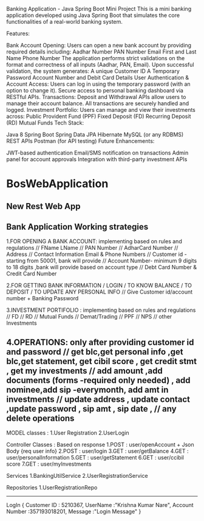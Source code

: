Banking Application - Java Spring Boot Mini Project
This is a mini banking application developed using Java Spring Boot that simulates the core functionalities of a real-world banking system.

Features:

Bank Account Opening:
Users can open a new bank account by providing required details including:
Aadhar Number
PAN Number
Email
First and Last Name
Phone Number
The application performs strict validations on the format and correctness of all inputs (Aadhar, PAN, Email).
Upon successful validation, the system generates:
A unique Customer ID
A Temporary Password
Account Number and Debit Card Details
User Authentication & Account Access:
Users can log in using the temporary password (with an option to change it).
Secure access to personal banking dashboard via RESTful APIs.
Transactions:
Deposit and Withdrawal APIs allow users to manage their account balance.
All transactions are securely handled and logged.
Investment Portfolio:
Users can manage and view their investments across:
Public Provident Fund (PPF)
Fixed Deposit (FD)
Recurring Deposit (RD)
Mutual Funds
Tech Stack:

Java 8
Spring Boot
Spring Data JPA
Hibernate
MySQL (or any RDBMS)
REST APIs
Postman (for API testing)
Future Enhancements:

JWT-based authentication
Email/SMS notification on transactions
Admin panel for account approvals
Integration with third-party investment APIs



# BosWebApplication
New Rest Web App
---------------------
Bank Application Working strategies
-----------------------------------
1.FOR OPENING A BANK ACCOUNT: implementing based on rules and regulations
// FName LName 
// PAN Number
// AdharCard Number
// Address 
// Contact Information Email & Phone Numbers
// Customer id - starting from 50001,  bank will provide
// Account Number- minimum 9 digits to 18 digits ,bank will provide based on account type
// Debt Card Number & Credit Card Number 

2.FOR GETTING BANK INFORMATION / LOGIN / TO KNOW BALANCE / TO DEPOSIT / TO UPDATE ANY PERSONAL INFO
// Give Customer id/account number + Banking Password 

3.INVESTMENT PORTIFOLIO : implementing based on rules and regulations
// FD
// RD 
// Mutual Funds
// Demat/Trading
// PPF
// NPS
// other Investments

4.OPERATIONS: only after providing customer id and password
// get blc,get personal info ,get blc,get statement, get cibil score , get credit stmt , get my investments
// add amount ,add documents (forms -required only needed) , add nominee,add sip -everymonth, add amt in investments
// update address , update contact ,update password , sip amt , sip date ,
// any delete operations 
--------------------------------------------------------------------------------------------------------------------------
MODEL classes : 
1.User Registration 
2.UserLogin

Controller Classes : Based on response 
1.POST 	:  user/openAccount + Json Body {req user info}
2.POST  :  user/login
3.GET  	:  user/getBalance
4.GET  	:  user/personalInformation
5.GET  	:  user/getStatement
6.GET  	:  user/ccibil score
7.GET  	:  user/myInvestments

Services
1.BankingUtilService
2.UserRegistrationService

Repositories
1.UserRegistrationRepo


--------------------------------------------------------------------------------------------------------------------------
LogIn
 {
	Customer ID 	: 5210367,
	UserName    	:"Krishna Kumar Nare",
	Account Number  :357193018201,
	Message			:"Login Message"
 }
